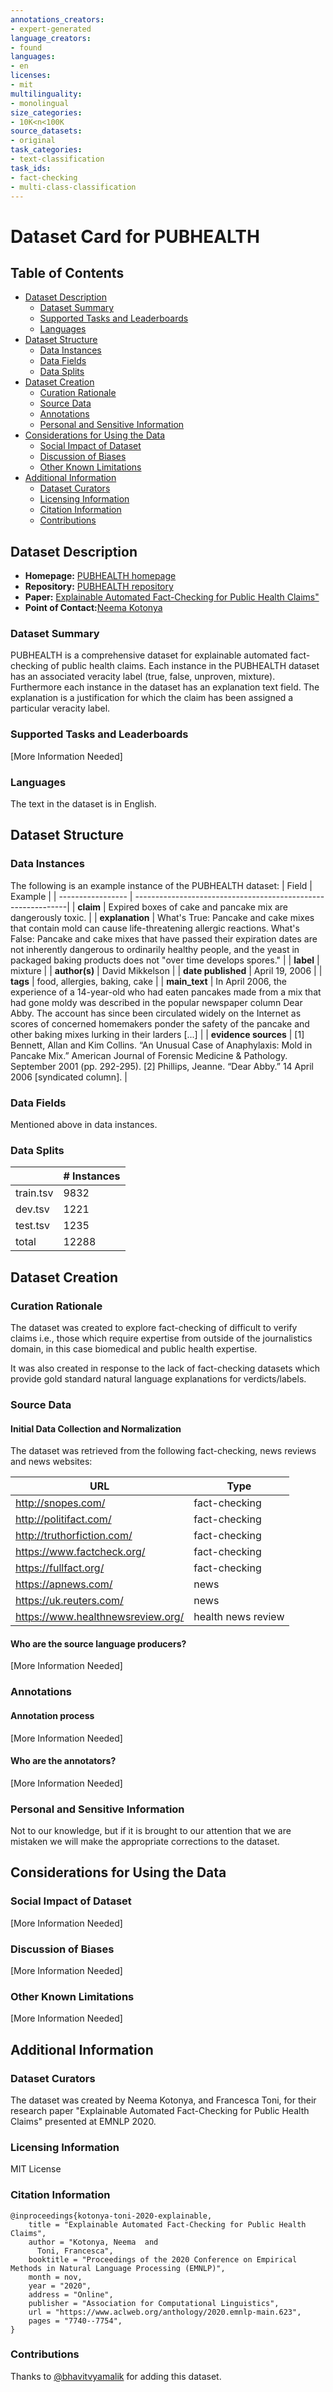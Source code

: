 ```yaml
---
annotations_creators:
- expert-generated
language_creators:
- found
languages:
- en
licenses:
- mit
multilinguality:
- monolingual
size_categories:
- 10K<n<100K
source_datasets:
- original
task_categories:
- text-classification
task_ids:
- fact-checking
- multi-class-classification
---
```


# Dataset Card for PUBHEALTH

## Table of Contents
- [Dataset Description](#dataset-description)
  - [Dataset Summary](#dataset-summary)
  - [Supported Tasks and Leaderboards](#supported-tasks-and-leaderboards)
  - [Languages](#languages)
- [Dataset Structure](#dataset-structure)
  - [Data Instances](#data-instances)
  - [Data Fields](#data-fields)
  - [Data Splits](#data-splits)
- [Dataset Creation](#dataset-creation)
  - [Curation Rationale](#curation-rationale)
  - [Source Data](#source-data)
  - [Annotations](#annotations)
  - [Personal and Sensitive Information](#personal-and-sensitive-information)
- [Considerations for Using the Data](#considerations-for-using-the-data)
  - [Social Impact of Dataset](#social-impact-of-dataset)
  - [Discussion of Biases](#discussion-of-biases)
  - [Other Known Limitations](#other-known-limitations)
- [Additional Information](#additional-information)
  - [Dataset Curators](#dataset-curators)
  - [Licensing Information](#licensing-information)
  - [Citation Information](#citation-information)
  - [Contributions](#contributions)

## Dataset Description

- **Homepage:** [PUBHEALTH homepage](https://github.com/neemakot/Health-Fact-Checking)
- **Repository:** [PUBHEALTH repository](https://github.com/neemakot/Health-Fact-Checking/blob/master/data/DATASHEET.md)
- **Paper:** [Explainable Automated Fact-Checking for Public Health Claims"](https://arxiv.org/abs/2010.09926)
- **Point of Contact:**[Neema Kotonya](mailto:nk2418@ic.ac.uk)

### Dataset Summary

PUBHEALTH is a comprehensive dataset for explainable automated fact-checking of public health claims. Each instance in the PUBHEALTH dataset has an associated veracity label (true, false, unproven, mixture). Furthermore each instance in the dataset has an explanation text field. The explanation is a justification for which the claim has been assigned a particular veracity label.

### Supported Tasks and Leaderboards

[More Information Needed]

### Languages

The text in the dataset is in English.

## Dataset Structure

### Data Instances

The following is an example instance of the PUBHEALTH dataset:
|  Field              |  Example                                                     |
| -----------------   | -------------------------------------------------------------|
| __claim__  	      | Expired boxes of cake and pancake mix are dangerously toxic. |
| __explanation__     | What's True:  Pancake and cake mixes that contain mold can cause life-threatening allergic reactions. What's False: Pancake and cake mixes that have passed their expiration dates are not inherently dangerous to ordinarily healthy people, and the yeast in packaged baking products does not "over time develops spores." |
| __label__           |  mixture                                                     |
| __author(s)__       | David Mikkelson                                              |
| __date published__  | April 19, 2006                                               |
| __tags__            | food, allergies, baking, cake                                |
| __main_text__        |   In April 2006, the experience of a 14-year-old who had eaten pancakes made from a mix that had gone moldy was described in the popular newspaper column Dear Abby. The account has since been circulated widely on the Internet as scores of concerned homemakers ponder the safety of the pancake and other baking mixes lurking in their larders [...]       |
| __evidence sources__    | [1] Bennett, Allan and Kim Collins.  “An Unusual Case of Anaphylaxis: Mold in Pancake Mix.” American Journal of Forensic Medicine & Pathology.   September 2001   (pp. 292-295). [2] Phillips, Jeanne. “Dear Abby.” 14 April 2006   [syndicated column]. |

### Data Fields

Mentioned above in data instances.

### Data Splits

|           | # Instances |
|-----------|-------------|
| train.tsv | 9832        |
| dev.tsv   | 1221        |
| test.tsv  | 1235        |
| total     | 12288       |


## Dataset Creation

### Curation Rationale

The dataset was created to explore fact-checking of difficult to verify claims i.e., those which require expertise from outside of the journalistics domain, in this case biomedical and public health expertise.

It was also created in response to the lack of fact-checking datasets which provide gold standard natural language explanations for verdicts/labels.

### Source Data

#### Initial Data Collection and Normalization

The dataset was retrieved from the following fact-checking, news reviews and news websites:

| URL                               | Type               |
|-----------------------------------|--------------------|
| http://snopes.com/                | fact-checking      |
| http://politifact.com/            | fact-checking      |
| http://truthorfiction.com/        | fact-checking      |
| https://www.factcheck.org/        | fact-checking      |
| https://fullfact.org/             | fact-checking      |
| https://apnews.com/               | news               |
| https://uk.reuters.com/           | news               |
| https://www.healthnewsreview.org/ | health news review |

#### Who are the source language producers?

[More Information Needed]

### Annotations

#### Annotation process

[More Information Needed]

#### Who are the annotators?

[More Information Needed]

### Personal and Sensitive Information

Not to our knowledge, but if it is brought to our attention that we are mistaken we will make the appropriate corrections to the dataset.

## Considerations for Using the Data

### Social Impact of Dataset

[More Information Needed]

### Discussion of Biases

[More Information Needed]

### Other Known Limitations

[More Information Needed]

## Additional Information

### Dataset Curators

The dataset was created by Neema Kotonya, and Francesca Toni, for their research paper "Explainable Automated Fact-Checking for Public Health Claims" presented at EMNLP 2020.

### Licensing Information

MIT License

### Citation Information
```
@inproceedings{kotonya-toni-2020-explainable,
    title = "Explainable Automated Fact-Checking for Public Health Claims",
    author = "Kotonya, Neema  and
      Toni, Francesca",
    booktitle = "Proceedings of the 2020 Conference on Empirical Methods in Natural Language Processing (EMNLP)",
    month = nov,
    year = "2020",
    address = "Online",
    publisher = "Association for Computational Linguistics",
    url = "https://www.aclweb.org/anthology/2020.emnlp-main.623",
    pages = "7740--7754",
}
```
### Contributions

Thanks to [@bhavitvyamalik](https://github.com/bhavitvyamalik) for adding this dataset.